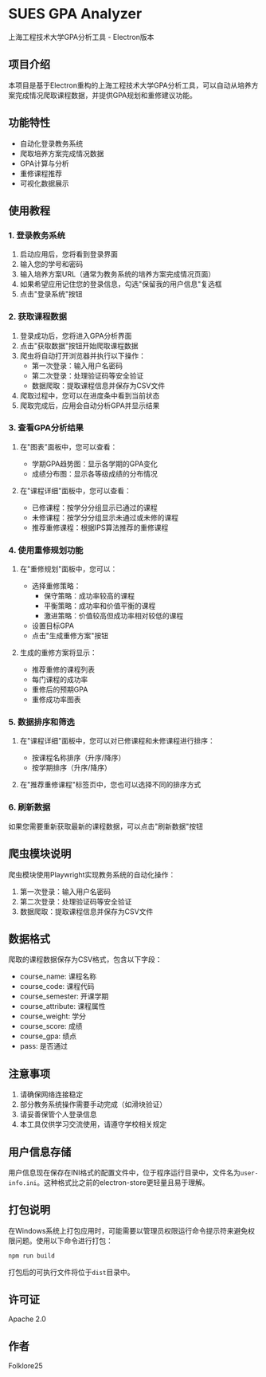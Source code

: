 # SUES GPA Analyzer

上海工程技术大学GPA分析工具 - Electron版本

## 项目介绍

本项目是基于Electron重构的上海工程技术大学GPA分析工具，可以自动从培养方案完成情况爬取课程数据，并提供GPA规划和重修建议功能。

## 功能特性

- 自动化登录教务系统
- 爬取培养方案完成情况数据
- GPA计算与分析
- 重修课程推荐
- 可视化数据展示
## 使用教程

### 1. 登录教务系统

1. 启动应用后，您将看到登录界面
2. 输入您的学号和密码
3. 输入培养方案URL（通常为教务系统的培养方案完成情况页面）
4. 如果希望应用记住您的登录信息，勾选"保留我的用户信息"复选框
5. 点击"登录系统"按钮

### 2. 获取课程数据

1. 登录成功后，您将进入GPA分析界面
2. 点击"获取数据"按钮开始爬取课程数据
3. 爬虫将自动打开浏览器并执行以下操作：
   - 第一次登录：输入用户名密码
   - 第二次登录：处理验证码等安全验证
   - 数据爬取：提取课程信息并保存为CSV文件
4. 爬取过程中，您可以在进度条中看到当前状态
5. 爬取完成后，应用会自动分析GPA并显示结果

### 3. 查看GPA分析结果

1. 在"图表"面板中，您可以查看：
   - 学期GPA趋势图：显示各学期的GPA变化
   - 成绩分布图：显示各等级成绩的分布情况

2. 在"课程详细"面板中，您可以查看：
   - 已修课程：按学分分组显示已通过的课程
   - 未修课程：按学分分组显示未通过或未修的课程
   - 推荐重修课程：根据IPS算法推荐的重修课程

### 4. 使用重修规划功能

1. 在"重修规划"面板中，您可以：
   - 选择重修策略：
     - 保守策略：成功率较高的课程
     - 平衡策略：成功率和价值平衡的课程
     - 激进策略：价值较高但成功率相对较低的课程
   - 设置目标GPA
   - 点击"生成重修方案"按钮

2. 生成的重修方案将显示：
   - 推荐重修的课程列表
   - 每门课程的成功率
   - 重修后的预期GPA
   - 重修成功率图表

### 5. 数据排序和筛选

1. 在"课程详细"面板中，您可以对已修课程和未修课程进行排序：
   - 按课程名称排序（升序/降序）
   - 按学期排序（升序/降序）

2. 在"推荐重修课程"标签页中，您也可以选择不同的排序方式

### 6. 刷新数据

如果您需要重新获取最新的课程数据，可以点击"刷新数据"按钮

## 爬虫模块说明

爬虫模块使用Playwright实现教务系统的自动化操作：

1. 第一次登录：输入用户名密码
2. 第二次登录：处理验证码等安全验证
3. 数据爬取：提取课程信息并保存为CSV文件

## 数据格式

爬取的课程数据保存为CSV格式，包含以下字段：
- course_name: 课程名称
- course_code: 课程代码
- course_semester: 开课学期
- course_attribute: 课程属性
- course_weight: 学分
- course_score: 成绩
- course_gpa: 绩点
- pass: 是否通过

## 注意事项

1. 请确保网络连接稳定
2. 部分教务系统操作需要手动完成（如滑块验证）
3. 请妥善保管个人登录信息
4. 本工具仅供学习交流使用，请遵守学校相关规定

## 用户信息存储

用户信息现在保存在INI格式的配置文件中，位于程序运行目录中，文件名为`user-info.ini`。这种格式比之前的electron-store更轻量且易于理解。

## 打包说明

在Windows系统上打包应用时，可能需要以管理员权限运行命令提示符来避免权限问题。使用以下命令进行打包：

```bash
npm run build
```

打包后的可执行文件将位于`dist`目录中。

## 许可证

Apache 2.0

## 作者

Folklore25
